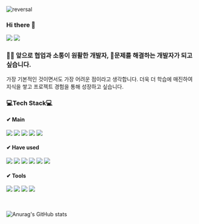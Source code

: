 ![reversal](https://capsule-render.vercel.app/api?type=rounded&text=WELCOME&fontAlign=30&fontSize=30&desc=JinhwanB's%20Github%20Profile&descAlign=60&descAlignY=50&theme=gruvbox_light)

### Hi there 👋
<img src="https://img.shields.io/badge/GoormtonTrainning-AEDDEF?style=flat-square&logo=googlecloud&logoColor=white"/> <img src="https://img.shields.io/badge/paewhal20@gmail.com-EA4335?style=flat-square&logo=gmail&logoColor=white"/>

### 🤼‍♂️ 앞으로 협업과 소통이 원활한 개발자, 🔨문제를 해결하는 개발자가 되고 싶습니다.
가장 기본적인 것이면서도 가장 어려운 점이라고 생각합니다.
더욱 더 학습에 매진하여 지식을 쌓고 프로젝트 경험을 통해 성장하고 싶습니다.

### 💻Tech Stack💻
#### ✔ Main
<img src="https://img.shields.io/badge/JAVA-007396?style=for-the-badge&logo=java&logoColor=white"> <img src="https://img.shields.io/badge/SPRING BOOT-6DB33F?style=for-the-badge&logo=Spring Boot&logoColor=white"/> <img src="https://img.shields.io/badge/THYMELEAF-005F0F?style=for-the-badge&logo=thymeleaf&logoColor=white"/> <img src="https://img.shields.io/badge/MariaDB-003545?style=for-the-badge&logo=mariadb&logoColor=white"/> <img src="https://img.shields.io/badge/MySQL-4479A1?style=for-the-badge&logo=mysql&logoColor=white"/>

#### ✔ Have used
<img src="https://img.shields.io/badge/-A8B9CC?style=for-the-badge&logo=c&logoColor=white"/> <img src="https://img.shields.io/badge/PYTHON-3776AB?style=for-the-badge&logo=Python&logoColor=white"/> <img src="https://img.shields.io/badge/HTML-E34F26?style=for-the-badge&logo=HTML5&logoColor=white"/> <img src="https://img.shields.io/badge/CSS-1572B6?style=for-the-badge&logo=CSS3&logoColor=white"/> <img src="https://img.shields.io/badge/JAVASCRIPT-F7DF1E?style=for-the-badge&logo=javascript&logoColor=white"/> <img src="https://img.shields.io/badge/firebase-FFCA28?style=for-the-badge&logo=firebase&logoColor=white"/>

#### ✔ Tools
<img src="https://img.shields.io/badge/GIT-F05032?style=for-the-badge&logo=git&logoColor=white"/> <img src="https://img.shields.io/badge/GITHUB-181717?style=for-the-badge&logo=github&logoColor=white"/> <img src="https://img.shields.io/badge/VSCODE-007ACC?style=for-the-badge&logo=visualstudiocode&logoColor=white"/> <img src="https://img.shields.io/badge/INTELLIJ-000000?style=for-the-badge&logo=intellijidea&logoColor=white"/>
<br/>  
<br/>  

![Anurag's GitHub stats](https://github-readme-stats.vercel.app/api?username=JinhwanB&show_icons=true&theme=radical)
